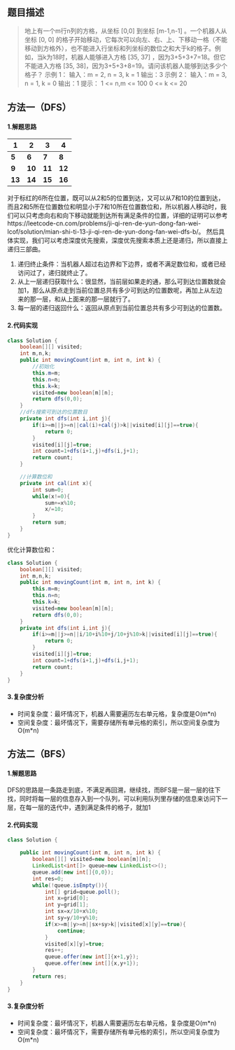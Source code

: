 ## 题目描述
> 地上有一个m行n列的方格，从坐标 [0,0] 到坐标 [m-1,n-1] 。一个机器人从坐标 [0, 0] 的格子开始移动，它每次可以向左、右、上、下移动一格（不能移动到方格外），也不能进入行坐标和列坐标的数位之和大于k的格子。例如，当k为18时，机器人能够进入方格 [35, 37] ，因为3+5+3+7=18。但它不能进入方格 [35, 38]，因为3+5+3+8=19。请问该机器人能够到达多少个格子？
> 示例 1：
> 输入：m = 2, n = 3, k = 1 
> 输出：3 
> 示例 2：
> 输入：m = 3, n = 1, k = 0
>  输出：1 
>  提示：
> 1 <= n,m <= 100 
> 0 <= k <= 20

## 方法一（DFS）
#### 1.解题思路
| 1      | **2**  | 3      | 4      |
| ------ | ------ | ------ | ------ |
| **5**  | **6**  | **7**  | **8**  |
| **9**  | **10** | **11** | **12** |
| **13** | **14** | **15** | **16** |
对于标红的6所在位置，既可以从2和5的位置到达，又可以从7和10的位置到达，而且2和5所在位置数位和明显小于7和10所在位置数位和，所以机器人移动时，我们可以只考虑向右和向下移动就能到达所有满足条件的位置，详细的证明可以参考https://leetcode-cn.com/problems/ji-qi-ren-de-yun-dong-fan-wei-lcof/solution/mian-shi-ti-13-ji-qi-ren-de-yun-dong-fan-wei-dfs-b/。
然后具体实现，我们可以考虑深度优先搜索，深度优先搜索本质上还是递归，所以直接上递归三部曲。

  1. 递归终止条件：当机器人超过右边界和下边界，或者不满足数位和，或者已经访问过了，递归就终止了。
  2. 从上一层递归获取什么：很显然，当前层如果走的通，那么可到达位置数就会加1，那么从原点走到当前位置总共有多少可到达的位置数呢，再加上从左边来的那一层，和从上面来的那一层就行了。
  3. 每一层的递归返回什么：返回从原点到当前位置总共有多少可到达的位置数。
#### 2.代码实现

```java
class Solution {
    boolean[][] visited;
    int m,n,k;
    public int movingCount(int m, int n, int k) {
        //初始化
        this.m=m;
        this.n=n;
        this.k=k;
        visited=new boolean[m][n];
        return dfs(0,0);
    }
    //dfs搜索可到达的位置数目
    private int dfs(int i,int j){
        if(i>=m||j>=n||cal(i)+cal(j)>k||visited[i][j]==true){
            return 0;
        }
        visited[i][j]=true;
        int count=1+dfs(i+1,j)+dfs(i,j+1);
        return count;
    }

    //计算数位和
    private int cal(int x){
        int sum=0;
        while(x!=0){
            sum+=x%10;
            x/=10;
        }
        return sum;
    }
}
```
优化计算数位和：

```java
class Solution {
    boolean[][] visited;
    int m,n,k;
    public int movingCount(int m, int n, int k) {
        this.m=m;
        this.n=n;
        this.k=k;
        visited=new boolean[m][n];
        return dfs(0,0);
    }
    private int dfs(int i,int j){
        if(i>=m||j>=n||i/10+i%10+j/10+j%10>k||visited[i][j]==true){
            return 0;
        }
        visited[i][j]=true;
        int count=1+dfs(i+1,j)+dfs(i,j+1);
        return count;
    }
}
```
#### 3.复杂度分析
 - 时间复杂度：最坏情况下，机器人需要遍历左右单元格，复杂度是O(m*n)
 - 空间复杂度：最坏情况下，需要存储所有单元格的索引，所以空间复杂度为O(m*n)

## 方法二（BFS）
#### 1.解题思路
DFS的思路是一条路走到底，不满足再回溯，继续找，而BFS是一层一层的往下找，同时将每一层的信息存入到一个队列，可以利用队列里存储的信息来访问下一层，在每一层的迭代中，遇到满足条件的格子，就加1
#### 2.代码实现

```java
class Solution {

    public int movingCount(int m, int n, int k) {
        boolean[][] visited=new boolean[m][n];
        LinkedList<int[]> queue=new LinkedList<>();
        queue.add(new int[]{0,0});
        int res=0;
        while(!queue.isEmpty()){
            int[] grid=queue.poll();
            int x=grid[0];
            int y=grid[1];
            int sx=x/10+x%10;
            int sy=y/10+y%10;
            if(x>=m||y>=n||sx+sy>k||visited[x][y]==true){
                continue;
            }
            visited[x][y]=true;
            res++;
            queue.offer(new int[]{x+1,y});
            queue.offer(new int[]{x,y+1});
        }
        return res;
    }
}
```
#### 3.复杂度分析
 - 时间复杂度：最坏情况下，机器人需要遍历左右单元格，复杂度是O(m*n)
 - 空间复杂度：最坏情况下，需要存储所有单元格的索引，所以空间复杂度为O(m*n)

